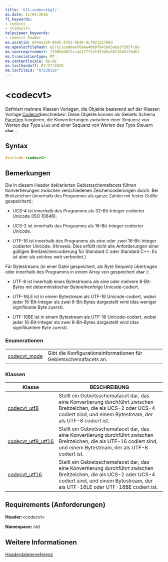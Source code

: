 ```yaml
---
title: '&lt;codecvt&gt;'
ms.date: 11/04/2016
f1_keywords:
- codecvt
- <codecvt>
helpviewer_keywords:
- codecvt header
ms.assetid: d44ee229-00d5-4761-9b48-0c702122789d
ms.openlocfilehash: e571c1ca8beef684a40bbf643e83aba3f205fc8e
ms.sourcegitcommit: 1f009ab0f2cc4a177f2d1353d5a38f164612bdb1
ms.translationtype: MT
ms.contentlocale: de-DE
ms.lasthandoff: 07/27/2020
ms.locfileid: "87230116"
---
```

# <a name="ltcodecvtgt"></a>&lt;codecvt&gt;

Definiert mehrere Klassen Vorlagen, die Objekte basierend auf der Klassen Vorlage [Codecvt](../standard-library/codecvt-class.md)beschreiben. Diese Objekte können als Gebiets Schema [Facetten](../standard-library/locale-class.md#facet_class) fungieren, die Konvertierungen zwischen einer Sequenz von Werten des Typs `Elem` und einer Sequenz von Werten des Typs Steuern **`char`** .

## <a name="syntax"></a>Syntax

```cpp
#include <codecvt>
```

## <a name="remarks"></a>Bemerkungen

Die in diesem Header deklarierten Gebietsschemafacets führen Konvertierungen zwischen verschiedenen Zeichencodierungen durch. Bei Breitzeichen (innerhalb des Programms als ganze Zahlen mit fester Größe gespeichert):

- UCS-4 ist innerhalb des Programms als 32-Bit-Integer codierter Unicode (ISO 10646).

- UCS-2 ist innerhalb des Programms als 16-Bit-Integer codierter Unicode.

- UTF-16 ist innerhalb des Programms als eine oder zwei 16-Bit-Integer codierter Unicode. (Hinweis: Dies erfüllt nicht alle Anforderungen einer gültigen Breitzeichencodierung für Standard C oder Standard C++. Es ist aber als solches weit verbreitet.)

Für Bytestreams (in einer Datei gespeichert, als Byte Sequenz übertragen oder innerhalb des Programms in einem Array von gespeichert **`char`** ):

- UTF-8 ist innerhalb eines Bytestreams als eine oder mehrere 8-Bit-Bytes mit deterministischer Bytereihenfolge Unicode-codiert.

- UTF-16LE ist in einem Bytestream als UTF-16 Unicode-codiert, wobei jeder 16-Bit-Integer als zwei 8-Bit-Bytes dargestellt wird (das weniger signifikante Byte zuerst).

- UTF-16BE ist in einem Bytestream als UTF-16 Unicode-codiert, wobei jeder 16-Bit-Integer als zwei 8-Bit-Bytes dargestellt wird (das signifikantere Byte zuerst).

### <a name="enumerations"></a>Enumerationen

|||
|-|-|
|[codecvt_mode](../standard-library/codecvt-enums.md#codecvt_mode)|Gibt die Konfigurationsinformationen für Gebietsschemafacets an.|

### <a name="classes"></a>Klassen

|Klasse|BESCHREIBUNG|
|-|-|
|[codecvt_utf8](codecvt-utf8-class.md)|Stellt ein Gebietsschemafacet dar, das eine Konvertierung durchführt zwischen Breitzeichen, die als UCS-2 oder UCS-4 codiert sind, und einem Bytestream, der als UTF-8 codiert ist.|
|[codecvt_utf8_utf16](codecvt-utf8-utf16-class.md)|Stellt ein Gebietsschemafacet dar, das eine Konvertierung durchführt zwischen Breitzeichen, die als UTF-16 codiert sind, und einem Bytestream, der als UTF-8 codiert ist.|
|[codecvt_utf16](codecvt-utf16-class.md)|Stellt ein Gebietsschemafacet dar, das eine Konvertierung durchführt zwischen Breitzeichen, die als UCS-2 oder UCS-4 codiert sind, und einem Bytestream, der als UTF-16LE oder UTF-16BE codiert ist.|

## <a name="requirements"></a>Requirements (Anforderungen)

**Header:**\<codecvt>

**Namespace:** std

## <a name="see-also"></a>Weitere Informationen

[Headerdateienreferenz](../standard-library/cpp-standard-library-header-files.md)
